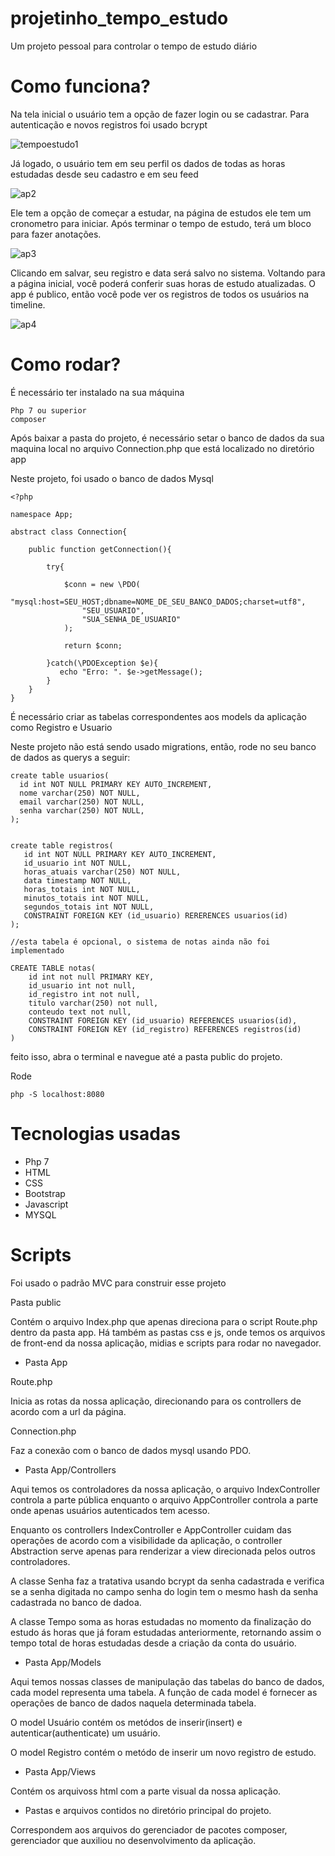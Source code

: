 
# projetinho_tempo_estudo

Um projeto pessoal para controlar o tempo de estudo diário

# Como funciona?

Na tela inicial o usuário tem a opção de fazer login ou se cadastrar. Para autenticação e novos registros foi usado bcrypt

![tempoestudo1](https://user-images.githubusercontent.com/24599447/126216053-cb63b360-06c0-4e6b-a972-e06acb8913aa.png)

Já logado, o usuário tem em seu perfil os dados de todas as horas estudadas desde seu cadastro e em seu feed

![ap2](https://user-images.githubusercontent.com/24599447/126224331-35056622-1d89-483d-860c-c042d248fcda.png)


Ele tem a opção de começar a estudar, na página de estudos ele tem um cronometro para iniciar. Após terminar o tempo de estudo, terá um bloco para fazer anotações.

![ap3](https://user-images.githubusercontent.com/24599447/126224849-1a529137-183d-493d-948f-2cac2c722767.png)


Clicando em salvar, seu registro e data será salvo no sistema. Voltando para a página inicial, você poderá conferir suas horas de estudo atualizadas. O app é publico, então você pode ver os registros de todos os usuários na timeline.

![ap4](https://user-images.githubusercontent.com/24599447/126225283-c8b23b40-4a81-4005-ac9c-bcb6e65fba05.png)


# Como rodar?

É necessário ter instalado na sua máquina 

```
Php 7 ou superior
composer
```

Após baixar a pasta do projeto, é necessário setar o banco de dados da sua maquina local no arquivo Connection.php que está localizado no diretório app

Neste projeto, foi usado o banco de dados Mysql

```
<?php 

namespace App;

abstract class Connection{

	public function getConnection(){

		try{

			$conn = new \PDO(
				"mysql:host=SEU_HOST;dbname=NOME_DE_SEU_BANCO_DADOS;charset=utf8",
				"SEU_USUARIO",
				"SUA_SENHA_DE_USUARIO" 
			);

			return $conn;

		}catch(\PDOException $e){
           echo "Erro: ". $e->getMessage();
		}
	}
}
```

É necessário criar as tabelas correspondentes aos models da aplicação como Registro e Usuario

Neste projeto não está sendo usado migrations, então, rode no seu banco de dados as querys a seguir:

```
create table usuarios(
  id int NOT NULL PRIMARY KEY AUTO_INCREMENT,
  nome varchar(250) NOT NULL,
  email varchar(250) NOT NULL,
  senha varchar(250) NOT NULL,
);


create table registros(
   id int NOT NULL PRIMARY KEY AUTO_INCREMENT,
   id_usuario int NOT NULL,
   horas_atuais varchar(250) NOT NULL,
   data timestamp NOT NULL,
   horas_totais int NOT NULL,
   minutos_totais int NOT NULL,
   segundos_totais int NOT NULL,
   CONSTRAINT FOREIGN KEY (id_usuario) RERERENCES usuarios(id)
);

//esta tabela é opcional, o sistema de notas ainda não foi implementado

CREATE TABLE notas(
    id int not null PRIMARY KEY, 
    id_usuario int not null,
    id_registro int not null,
    titulo varchar(250) not null,
    conteudo text not null,
    CONSTRAINT FOREIGN KEY (id_usuario) REFERENCES usuarios(id),
    CONSTRAINT FOREIGN KEY (id_registro) REFERENCES registros(id)
)

```

feito isso, abra o terminal e navegue até a pasta public do projeto.

Rode 

```
php -S localhost:8080
```


# Tecnologias usadas

- Php 7
- HTML 
- CSS
- Bootstrap
- Javascript
- MYSQL

# Scripts

Foi usado o padrão MVC para construir esse projeto

Pasta public

Contém o arquivo Index.php que apenas direciona para o script Route.php dentro da pasta app. Há também as pastas css e js, onde temos os arquivos de front-end da nossa aplicação, midias e scripts para rodar no navegador.

- Pasta App

Route.php

Inicia as rotas da nossa aplicação, direcionando para os controllers de acordo com a url da página.

Connection.php

Faz a conexão com o banco de dados mysql usando PDO.

- Pasta App/Controllers

Aqui temos os controladores da nossa aplicação, o arquivo IndexController controla a parte pública enquanto o arquivo AppController controla a parte onde apenas usuários autenticados tem acesso.

Enquanto os controllers IndexController e AppController cuidam das operações de acordo com a visibilidade da aplicação, o controller Abstraction serve apenas para renderizar a view direcionada pelos outros controladores.

A classe Senha faz a tratativa usando bcrypt da senha cadastrada e verifica se a senha digitada no campo senha do login tem o mesmo hash da senha cadastrada no banco de dadoa.

A classe Tempo soma as horas estudadas no momento da finalização do estudo ás horas que já foram estudadas anteriormente, retornando assim o tempo total de horas estudadas desde a criação da conta do usuário.


- Pasta App/Models

Aqui temos nossas classes de manipulação das tabelas do banco de dados, cada model representa uma tabela. A função de cada model é fornecer as operações de banco de dados naquela determinada tabela. 

O model Usuário contém os metódos de inserir(insert) e autenticar(authenticate) um usuário.

O model Registro contém o metódo de inserir um novo registro de estudo.

- Pasta App/Views

Contém os arquivoss html com a parte visual da nossa aplicação.

- Pastas e arquivos contidos no diretório principal do projeto.

Correspondem aos arquivos do gerenciador de pacotes composer, gerenciador que auxiliou no desenvolvimento da aplicação.
